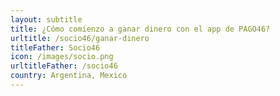 ```yaml
---
layout: subtitle
title: ¿Cómo comienzo a ganar dinero con el app de PAGO46?
urltitle: /socio46/ganar-dinero
titleFather: Socio46
icon: /images/socio.png
urltitleFather: /socio46
country: Argentina, Mexico
---
```


